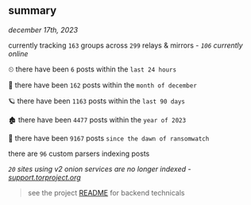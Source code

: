 
## summary
_december 17th, 2023_

currently tracking `163` groups across `299` relays & mirrors - _`106` currently online_

⏲ there have been `6` posts within the `last 24 hours`

🦈 there have been `162` posts within the `month of december`

🪐 there have been `1163` posts within the `last 90 days`

🏚 there have been `4477` posts within the `year of 2023`

🦕 there have been `9167` posts `since the dawn of ransomwatch`

there are `96` custom parsers indexing posts

_`20` sites using v2 onion services are no longer indexed - [support.torproject.org](https://support.torproject.org/onionservices/v2-deprecation/)_

> see the project [README](https://github.com/joshhighet/ransomwatch#ransomwatch--) for backend technicals
